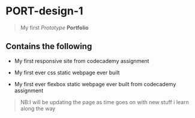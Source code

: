 # PORT-design-1

> My first _Prototype_ __Portfolio__

## Contains the following

* My first responsive site from codecademy assignment

* My first ever css static webpage ever built

* My first ever flexbox static webpage ever built from codecademy assignment

> NB:I will be updating the page as time goes on with new stuff i learn along the way
